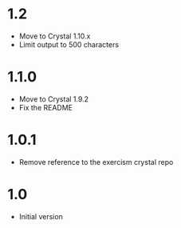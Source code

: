 # 1.2

- Move to Crystal 1.10.x
- Limit output to 500 characters

# 1.1.0

- Move to Crystal 1.9.2
- Fix the README

# 1.0.1

- Remove reference to the exercism crystal repo

# 1.0

- Initial version